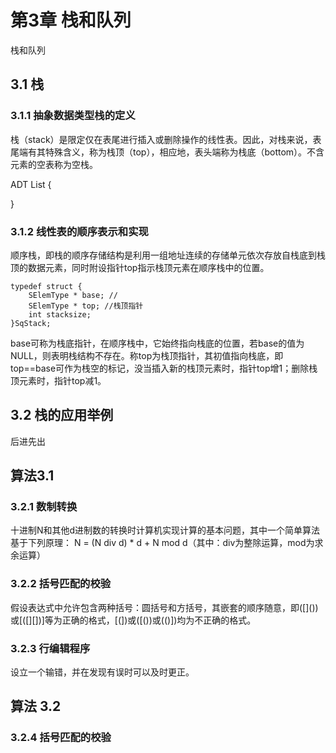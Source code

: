 # 第3章 栈和队列 #
栈和队列
## 3.1 栈 ##

### 3.1.1 抽象数据类型栈的定义 ###
栈（stack）是限定仅在表尾进行插入或删除操作的线性表。因此，对栈来说，表尾端有其特殊含义，称为栈顶（top），相应地，表头端称为栈底（bottom）。不含元素的空表称为空栈。


ADT List {
	
}

### 3.1.2 线性表的顺序表示和实现 ###
顺序栈，即栈的顺序存储结构是利用一组地址连续的存储单元依次存放自栈底到栈顶的数据元素，同时附设指针top指示栈顶元素在顺序栈中的位置。

	typedef struct {
	    SElemType * base; //
	    SElemType * top; //栈顶指针
	    int stacksize;
	}SqStack;
base可称为栈底指针，在顺序栈中，它始终指向栈底的位置，若base的值为NULL，则表明栈结构不存在。称top为栈顶指针，其初值指向栈底，即top==base可作为栈空的标记，没当插入新的栈顶元素时，指针top增1；删除栈顶元素时，指针top减1。

## 3.2 栈的应用举例 ##
后进先出
## 算法3.1 ##

### 3.2.1 数制转换 ###
十进制N和其他d进制数的转换时计算机实现计算的基本问题，其中一个简单算法基于下列原理：
N = (N div d) * d + N mod d（其中：div为整除运算，mod为求余运算）
### 3.2.2 括号匹配的校验 ###
假设表达式中允许包含两种括号：圆括号和方括号，其嵌套的顺序随意，即(\[\]())或[([][])]等为正确的格式，[(])或([())或(()])均为不正确的格式。
### 3.2.3 行编辑程序 ###
设立一个输错，并在发现有误时可以及时更正。

## 算法 3.2 ##
### 3.2.4 括号匹配的校验 ###